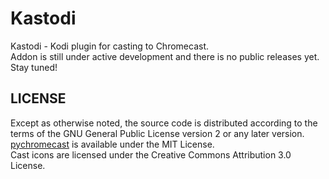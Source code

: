 # Kastodi
Kastodi - Kodi plugin for casting to Chromecast.  
Addon is still under active development and there is no public releases yet.  
Stay tuned!  
## LICENSE  
Except as otherwise noted, the source code is distributed according to the terms of the GNU General Public License version 2 or any later version.  
[pychromecast](https://github.com/balloob/pychromecast) is available under the MIT License.  
Cast icons are licensed under the Creative Commons Attribution 3.0 License.  